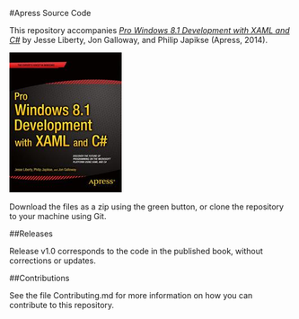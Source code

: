 #Apress Source Code

This repository accompanies [*Pro Windows 8.1 Development with XAML and C#*](http://www.apress.com/9781430240471) by Jesse Liberty, Jon Galloway, and Philip Japikse (Apress, 2014).

![Cover image](9781430240471.jpg)

Download the files as a zip using the green button, or clone the repository to your machine using Git.

##Releases

Release v1.0 corresponds to the code in the published book, without corrections or updates.

##Contributions

See the file Contributing.md for more information on how you can contribute to this repository.
